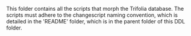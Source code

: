 This folder contains all the scripts that morph the Trifolia database.  The scripts must adhere to the changescript naming convention, which is detailed in the 'README' folder, which is in the parent folder of this DDL folder.